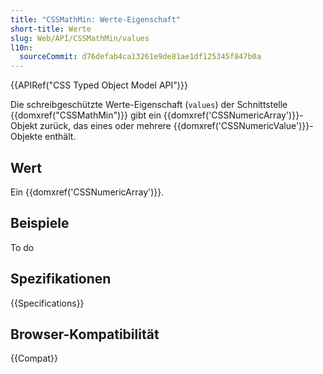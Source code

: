 ```yaml
---
title: "CSSMathMin: Werte-Eigenschaft"
short-title: Werte
slug: Web/API/CSSMathMin/values
l10n:
  sourceCommit: d76defab4ca13261e9de81ae1df125345f847b0a
---
```


{{APIRef("CSS Typed Object Model API")}}

Die schreibgeschützte Werte-Eigenschaft (`values`) der Schnittstelle {{domxref("CSSMathMin")}} gibt ein {{domxref('CSSNumericArray')}}-Objekt zurück, das eines oder mehrere {{domxref('CSSNumericValue')}}-Objekte enthält.

## Wert

Ein {{domxref('CSSNumericArray')}}.

## Beispiele

To do

## Spezifikationen

{{Specifications}}

## Browser-Kompatibilität

{{Compat}}
